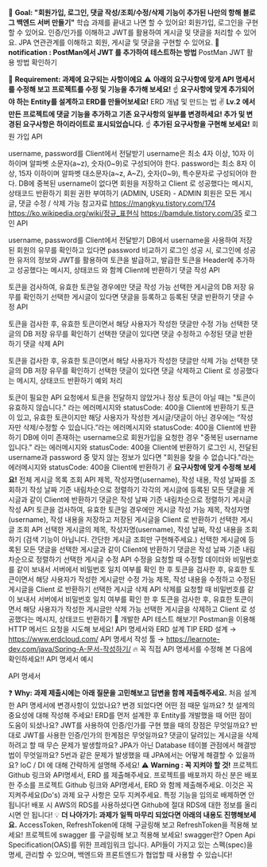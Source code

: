 🏁 **Goal: "회원가입, 로그인, 댓글 작성/조회/수정/삭제 기능이 추가된 나만의 항해 블로그 백엔드 서버 만들기"**
학습 과제를 끝내고 나면 할 수 있어요!
회원가입, 로그인을 구현할 수 있어요.
인증/인가를 이해하고 JWT를 활용하여 게시글 및 댓글을 처리할 수 있어요.
JPA 연관관계를 이해하고 회원, 게시글 및 댓글을 구현할 수 있어요.
🤔 **notification : PostMan에서 JWT 를 추가하여 테스트하는 방법**
PostMan JWT 활용 방법 확인하기

🚩 **Requirement: 과제에 요구되는 사항이에요** ⚠️ **아래의 요구사항에 맞게 API 명세서를 수정해 보고 프로젝트를 수정 및 기능을 추가해 보세요!** ☝ **요구사항에 맞게 추가되어야 하는 Entity를 설계하고 ERD를 만들어보세요!**
ERD 개념 및 만드는 법
✌️ **Lv.2** **에서 만든 프로젝트에 댓글 기능을 추가하고 기존 요구사항의 일부를 변경하세요! 추가 및 변경된 요구사항은 하이라이트로 표시되었습니다.** ☝ **추가된 요구사항을 구현해 보세요!**
회원 가입 API

username, password를 Client에서 전달받기
username은 최소 4자 이상, 10자 이하이며 알파벳 소문자(a~z), 숫자(0~9)로 구성되어야 한다.
password는 최소 8자 이상, 15자 이하이며 알파벳 대소문자(a~z, A~Z), 숫자(0~9), 특수문자로 구성되어야 한다.
DB에 중복된 username이 없다면 회원을 저장하고 Client 로 성공했다는 메시지, 상태코드 반환하기
회원 권한 부여하기 (ADMIN, USER) - ADMIN 회원은 모든 게시글, 댓글 수정 / 삭제 가능
참고자료
https://mangkyu.tistory.com/174
https://ko.wikipedia.org/wiki/정규_표현식
https://bamdule.tistory.com/35
로그인 API

username, password를 Client에서 전달받기
DB에서 username을 사용하여 저장된 회원의 유무를 확인하고 있다면 password 비교하기
로그인 성공 시, 로그인에 성공한 유저의 정보와 JWT를 활용하여 토큰을 발급하고, 발급한 토큰을 Header에 추가하고 성공했다는 메시지, 상태코드 와 함께 Client에 반환하기
댓글 작성 API

토큰을 검사하여, 유효한 토큰일 경우에만 댓글 작성 가능
선택한 게시글의 DB 저장 유무를 확인하기
선택한 게시글이 있다면 댓글을 등록하고 등록된 댓글 반환하기
댓글 수정 API

토큰을 검사한 후, 유효한 토큰이면서 해당 사용자가 작성한 댓글만 수정 가능
선택한 댓글의 DB 저장 유무를 확인하기
선택한 댓글이 있다면 댓글 수정하고 수정된 댓글 반환하기
댓글 삭제 API

토큰을 검사한 후, 유효한 토큰이면서 해당 사용자가 작성한 댓글만 삭제 가능
선택한 댓글의 DB 저장 유무를 확인하기
선택한 댓글이 있다면 댓글 삭제하고 Client 로 성공했다는 메시지, 상태코드 반환하기
예외 처리

토큰이 필요한 API 요청에서 토큰을 전달하지 않았거나 정상 토큰이 아닐 때는 "토큰이 유효하지 않습니다." 라는 에러메시지와 statusCode: 400을 Client에 반환하기
토큰이 있고, 유효한 토큰이지만 해당 사용자가 작성한 게시글/댓글이 아닌 경우에는 “작성자만 삭제/수정할 수 있습니다.”라는 에러메시지와 statusCode: 400을 Client에 반환하기
DB에 이미 존재하는 username으로 회원가입을 요청한 경우 "중복된 username 입니다." 라는 에러메시지와 statusCode: 400을 Client에 반환하기
로그인 시, 전달된 username과 password 중 맞지 않는 정보가 있다면 "회원을 찾을 수 없습니다."라는 에러메시지와 statusCode: 400을 Client에 반환하기
✌️ **요구사항에 맞게 수정해 보세요!**
전체 게시글 목록 조회 API
제목, 작성자명(username), 작성 내용, 작성 날짜를 조회하기
작성 날짜 기준 내림차순으로 정렬하기
각각의 게시글에 등록된 모든 댓글을 게시글과 같이 Client에 반환하기
댓글은 작성 날짜 기준 내림차순으로 정렬하기
게시글 작성 API
토큰을 검사하여, 유효한 토큰일 경우에만 게시글 작성 가능
제목, 작성자명(username), 작성 내용을 저장하고
저장된 게시글을 Client 로 반환하기
선택한 게시글 조회 API
선택한 게시글의 제목, 작성자명(username), 작성 날짜, 작성 내용을 조회하기 (검색 기능이 아닙니다. 간단한 게시글 조회만 구현해주세요.)
선택한 게시글에 등록된 모든 댓글을 선택한 게시글과 같이 Client에 반환하기
댓글은 작성 날짜 기준 내림차순으로 정렬하기
선택한 게시글 수정 API
수정을 요청할 때 수정할 데이터와 비밀번호를 같이 보내서 서버에서 비밀번호 일치 여부를 확인 한 후
토큰을 검사한 후, 유효한 토큰이면서 해당 사용자가 작성한 게시글만 수정 가능
제목, 작성 내용을 수정하고 수정된 게시글을 Client 로 반환하기
선택한 게시글 삭제 API
삭제를 요청할 때 비밀번호를 같이 보내서 서버에서 비밀번호 일치 여부를 확인 한 후
토큰을 검사한 후, 유효한 토큰이면서 해당 사용자가 작성한 게시글만 삭제 가능
선택한 게시글을 삭제하고 Client 로 성공했다는 메시지, 상태코드 반환하기
📌 개발한 API 테스트 해보기!
Postman을 이용해 HTTP 메서드 요청을 시도해 보세요!
API 명세서와 ERD 설계 TIP
ERD 설계 → https://www.erdcloud.com/
API 명세서 작성 툴 → https://learnote-dev.com/java/Spring-A-문서-작성하기/
🔥 꼭 직접 API 명세서를 수정해 본 다음에 확인하세요!!
API 명세서 예시

API 명세서

❓ **Why: 과제 제출시에는 아래 질문을 고민해보고 답변을 함께 제출해주세요.**
처음 설계한 API 명세서에 변경사항이 있었나요? 변경 되었다면 어떤 점 때문 일까요? 첫 설계의 중요성에 대해 작성해 주세요!
ERD를 먼저 설계한 후 Entity를 개발했을 때 어떤 점이 도움이 되셨나요?
JWT를 사용하여 인증/인가를 구현 했을 때의 장점은 무엇일까요?
반대로 JWT를 사용한 인증/인가의 한계점은 무엇일까요?
댓글이 달려있는 게시글을 삭제하려고 할 때 무슨 문제가 발생할까요? JPA가 아닌 Database 테이블 관점에서 해결방법이 무엇일까요?
5번과 같은 문제가 발생했을 때 JPA에서는 어떻게 해결할 수 있을까요?
IoC / DI 에 대해 간략하게 설명해 주세요!
⚠️ **Warning : 꼭 지켜야 할 것!**
프로젝트 Github 링크와 API명세서, ERD 를 제출해주세요.
프로젝트를 배포까지 하신 분은 배포한 주소를 프로젝트 Github 링크와 API명세서, ERD 와 함께 제출해주세요.
이것은 꼭 지켜주세요(Do's)
과제 요구 사항은 모두 지켜주세요. 특정 기능을 임의로 배제하면 안 됩니다!
배포 시 AWS의 RDS를 사용하셨다면 Github에 절대 RDS에 대한 정보를 올리시면 안 됩니다!
💡 **더 나아가기: 과제가 일찍 마무리 되었다면 아래의 내용도 진행해보세요.**
AccessToken, RefreshToken에 대해 구글링해 보고 RefreshToken을 적용해 보세요!
프로젝트에 swagger 를 구글링해 보고 적용해 보세요!
swagger란? Open Api Specification(OAS)를 위한 프레임워크 입니다. API들이 가지고 있는 스펙(spec)을 명세, 관리할 수 있으며, 백엔드와 프론트엔드가 협업할 때 사용할 수 있습니다!

